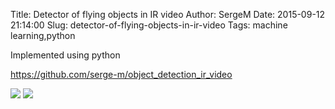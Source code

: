 Title: Detector of flying objects in IR video
Author: SergeM
Date: 2015-09-12 21:14:00
Slug: detector-of-flying-objects-in-ir-video
Tags: machine learning,python

<div dir="ltr" style="text-align: left;" trbidi="on">Implemented using python

https://github.com/serge-m/object_detection_ir_video

![](http://2.bp.blogspot.com/-TTZ1XJOfRNY/VfRrfIILC9I/AAAAAAAADJs/J_eYryqDQAQ/s320/detection_for_frame_pair.png)
![](http://2.bp.blogspot.com/-udD9zLZkYGI/VfRrfNGgpgI/AAAAAAAADJo/0_NlSjhq3Jw/s320/frame_00379.jpg)


</div>